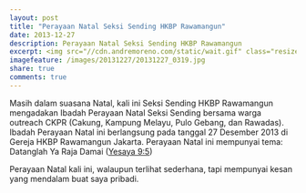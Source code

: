 ```yaml
---
layout: post
title: "Perayaan Natal Seksi Sending HKBP Rawamangun"
date: 2013-12-27
description: Perayaan Natal Seksi Sending HKBP Rawamangun
excerpt: <img src="//cdn.andremoreno.com/static/wait.gif" class="resize js_show loading_image" data-href="/images/20131227/20131227_0319.jpg" alt="" /> Masih dalam suasana Natal, kali ini Seksi Sending HKBP Rawamangun mengadakan Ibadah Perayaan Natal Seksi Sending bersama warga outreach CKPR (Cakung, Kampung Melayu, Pulo Gebang, dan Rawadas). Ibadah Perayaan Natal ini berlangsung pada tanggal 27 Desember 2013 di Gereja HKBP Rawamangun Jakarta.
imagefeature: /images/20131227/20131227_0319.jpg
share: true
comments: true
---
```


Masih dalam suasana Natal, kali ini Seksi Sending HKBP Rawamangun mengadakan Ibadah Perayaan Natal Seksi Sending bersama warga outreach CKPR (Cakung, Kampung Melayu, Pulo Gebang, dan Rawadas). Ibadah Perayaan Natal ini berlangsung pada tanggal 27 Desember 2013 di Gereja HKBP Rawamangun Jakarta. Perayaan Natal ini mempunyai tema: Datanglah Ya Raja Damai (<a href="http://alkitab.hkbp-rawamangun.org/yesaya+9.5" target="_blank">Yesaya 9:5</a>)

Perayaan Natal kali ini, walaupun terlihat sederhana, tapi mempunyai kesan yang mendalam buat saya pribadi.

<a href="//cdn.andremoreno.com/images/20131227/20131227_0096.jpg" class="swipebox" title=""><img src="//cdn.andremoreno.com/static/wait.gif" class="resize js_show loading_image" data-href="/images/20131227/20131227_0096.jpg" alt="" /></a>

<a href="//cdn.andremoreno.com/images/20131227/20131227_0105.jpg" class="swipebox" title=""><img src="//cdn.andremoreno.com/static/wait.gif" class="resize js_show loading_image" data-href="/images/20131227/20131227_0105.jpg" alt="" /></a>

<a href="//cdn.andremoreno.com/images/20131227/20131227_0113.jpg" class="swipebox" title=""><img src="//cdn.andremoreno.com/static/wait.gif" class="resize js_show loading_image" data-href="/images/20131227/20131227_0113.jpg" alt="" /></a>

<a href="//cdn.andremoreno.com/images/20131227/20131227_0121.jpg" class="swipebox" title=""><img src="//cdn.andremoreno.com/static/wait.gif" class="resize js_show loading_image" data-href="/images/20131227/20131227_0121.jpg" alt="" /></a>

<a href="//cdn.andremoreno.com/images/20131227/20131227_0140.jpg" class="swipebox" title=""><img src="//cdn.andremoreno.com/static/wait.gif" class="resize js_show loading_image" data-href="/images/20131227/20131227_0140.jpg" alt="" /></a>

<a href="//cdn.andremoreno.com/images/20131227/20131227_0174.jpg" class="swipebox" title=""><img src="//cdn.andremoreno.com/static/wait.gif" class="resize js_show loading_image" data-href="/images/20131227/20131227_0174.jpg" alt="" /></a>

<a href="//cdn.andremoreno.com/images/20131227/20131227_0184.jpg" class="swipebox" title=""><img src="//cdn.andremoreno.com/static/wait.gif" class="resize js_show loading_image" data-href="/images/20131227/20131227_0184.jpg" alt="" /></a>

<a href="//cdn.andremoreno.com/images/20131227/20131227_0209.jpg" class="swipebox" title=""><img src="//cdn.andremoreno.com/static/wait.gif" class="resize js_show loading_image" data-href="/images/20131227/20131227_0209.jpg" alt="" /></a>

<a href="//cdn.andremoreno.com/images/20131227/20131227_0218.jpg" class="swipebox" title=""><img src="//cdn.andremoreno.com/static/wait.gif" class="resize js_show loading_image" data-href="/images/20131227/20131227_0218.jpg" alt="" /></a>

<a href="//cdn.andremoreno.com/images/20131227/20131227_0268.jpg" class="swipebox" title=""><img src="//cdn.andremoreno.com/static/wait.gif" class="resize js_show loading_image" data-href="/images/20131227/20131227_0268.jpg" alt="" /></a>

<a href="//cdn.andremoreno.com/images/20131227/20131227_0277.jpg" class="swipebox" title=""><img src="//cdn.andremoreno.com/static/wait.gif" class="resize js_show loading_image" data-href="/images/20131227/20131227_0277.jpg" alt="" /></a>

<a href="//cdn.andremoreno.com/images/20131227/20131227_0285.jpg" class="swipebox" title=""><img src="//cdn.andremoreno.com/static/wait.gif" class="resize js_show loading_image" data-href="/images/20131227/20131227_0285.jpg" alt="" /></a>

<a href="//cdn.andremoreno.com/images/20131227/20131227_0288.jpg" class="swipebox" title=""><img src="//cdn.andremoreno.com/static/wait.gif" class="resize js_show loading_image" data-href="/images/20131227/20131227_0288.jpg" alt="" /></a>

<a href="//cdn.andremoreno.com/images/20131227/20131227_0304.jpg" class="swipebox" title=""><img src="//cdn.andremoreno.com/static/wait.gif" class="resize js_show loading_image" data-href="/images/20131227/20131227_0304.jpg" alt="" /></a>

<a href="//cdn.andremoreno.com/images/20131227/20131227_0306.jpg" class="swipebox" title=""><img src="//cdn.andremoreno.com/static/wait.gif" class="resize js_show loading_image" data-href="/images/20131227/20131227_0306.jpg" alt="" /></a>

<a href="//cdn.andremoreno.com/images/20131227/20131227_0311.jpg" class="swipebox" title=""><img src="//cdn.andremoreno.com/static/wait.gif" class="resize js_show loading_image" data-href="/images/20131227/20131227_0311.jpg" alt="" /></a>

<a href="//cdn.andremoreno.com/images/20131227/20131227_0319.jpg" class="swipebox" title=""><img src="//cdn.andremoreno.com/static/wait.gif" class="resize js_show loading_image" data-href="/images/20131227/20131227_0319.jpg" alt="" /></a>
